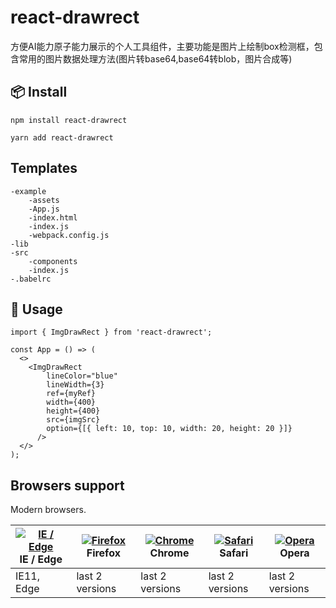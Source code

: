 # react-drawrect
方便AI能力原子能力展示的个人工具组件，主要功能是图片上绘制box检测框，包含常用的图片数据处理方法(图片转base64,base64转blob，图片合成等)



## 📦 Install

```
npm install react-drawrect
```

```
yarn add react-drawrect
```



## Templates

```
-example
	-assets
	-App.js
	-index.html
	-index.js
	-webpack.config.js
-lib
-src
	-components
	-index.js
-.babelrc
```





## 🔨 Usage



```react
import { ImgDrawRect } from 'react-drawrect';

const App = () => (
  <>
    <ImgDrawRect
        lineColor="blue"
        lineWidth={3}
        ref={myRef}
        width={400}
        height={400}
        src={imgSrc}
        option={[{ left: 10, top: 10, width: 20, height: 20 }]}
      />
  </>
);
```



## Browsers support

Modern browsers.

| [![IE / Edge](https://raw.githubusercontent.com/alrra/browser-logos/master/src/edge/edge_48x48.png)](http://godban.github.io/browsers-support-badges/) IE / Edge | [![Firefox](https://raw.githubusercontent.com/alrra/browser-logos/master/src/firefox/firefox_48x48.png)](http://godban.github.io/browsers-support-badges/) Firefox | [![Chrome](https://raw.githubusercontent.com/alrra/browser-logos/master/src/chrome/chrome_48x48.png)](http://godban.github.io/browsers-support-badges/) Chrome | [![Safari](https://raw.githubusercontent.com/alrra/browser-logos/master/src/safari/safari_48x48.png)](http://godban.github.io/browsers-support-badges/) Safari | [![Opera](https://raw.githubusercontent.com/alrra/browser-logos/master/src/opera/opera_48x48.png)](http://godban.github.io/browsers-support-badges/) Opera |
| ------------------------------------------------------------ | ------------------------------------------------------------ | ------------------------------------------------------------ | ------------------------------------------------------------ | ------------------------------------------------------------ |
| IE11, Edge                                                   | last 2 versions                                              | last 2 versions                                              | last 2 versions                                              | last 2 versions                                              |
